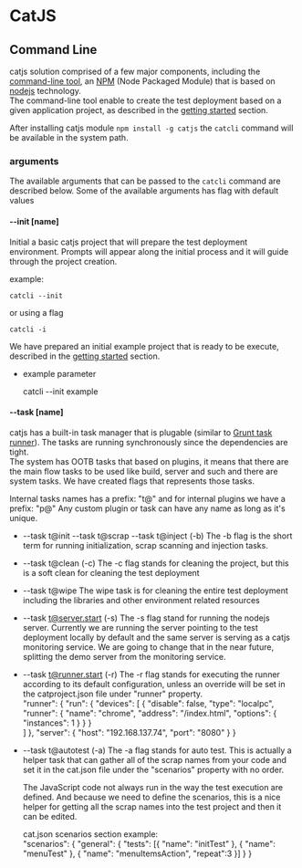CatJS
==============

## Command Line
catjs solution comprised of a few major components, including the [command-line tool](https://www.npmjs.org/package/catjs), an [NPM](https://www.npmjs.org/) (Node Packaged Module) that is based on [nodejs](http://nodejs.org/) technology.  
The command-line tool enable to create the test deployment based on a given application project, as described in the [getting started](getting_started.html) section.
  
After installing catjs module <code>npm install -g catjs</code> the <code>catcli</code> command will be available in the system path.  

### arguments
The available arguments that can be passed to the <code>catcli</code> command are described below.
Some of the available arguments has flag with default values 

#### --init [name]
Initial a basic catjs project that will prepare the test deployment environment. Prompts will appear along the initial process and it will guide through the project creation.

example: 
 
    catcli --init
        
or using a flag

    catcli -i

We have prepared an initial example project that is ready to be execute, described in the [getting started](getting_started.html) section.
* example parameter

    catcli --init example 

#### --task [name] 
catjs has a built-in task manager that is plugable (similar to [Grunt task runner](http://gruntjs.com/)). The tasks are running synchronously since the dependencies are tight.  
  The system has OOTB tasks that based on plugins, it means that there are the main flow tasks to be used like build, server and such and there are system tasks. We have created flags that represents those tasks.  
  
  Internal tasks names has a prefix: "t@" and for internal plugins we have a prefix: "p@"
   Any custom plugin or task can have any name as long as it's unique.
  
* --task t@init --task t@scrap --task t@inject (-b)
The -b flag is the short term for running initialization, scrap scanning and injection tasks.

* --task t@clean (-c)
The -c flag stands for cleaning the project, but this is a soft clean for cleaning the test deployment

* --task t@wipe
The wipe task is for cleaning the entire test deployment including the libraries and other environment related resources 

* --task t@server.start (-s)
The -s flag stand for running the nodejs server. 
Currently we are running the server pointing to the test deployment locally by default and the same server is serving as a catjs monitoring service. We are going to change that in the near future, splitting the demo server from the monitoring service.

* --task t@runner.start (-r)
The -r flag stands for executing the runner according to its default configuration, unless an override will be set in the catproject.json file under "runner" property.  
        "runner": {
            "run": {
                "devices": [
                    {
                        "disable": false,
                        "type": "localpc",
                        "runner": {
                            "name": "chrome",
                            "address": "/index.html",
                            "options": {
                                "instances": 1
                            }
                        }
                    }        
                ]
            },
            "server": {
                "host": "192.168.137.74",
                "port": "8080"
            }
        }
    
* --task t@autotest (-a)
The -a flag stands for auto test. This is actually a helper task that can gather all of the scrap names from your code and set it in the cat.json file under the "scenarios" property with no order.    
  
  The JavaScript code not always run in the way the test execution are defined. And because we need to define the scenarios, this is a nice helper for getting all the scrap names into the test project and then it can be edited.  
  
  cat.json scenarios section example:  
        "scenarios": {
            "general": {
                  "tests": [{
                    "name": "initTest"
                  }, {
                    "name": "menuTest"
                  }, {
                    "name": "menuItemsAction", "repeat":3
                  }]
            }
        }
    

